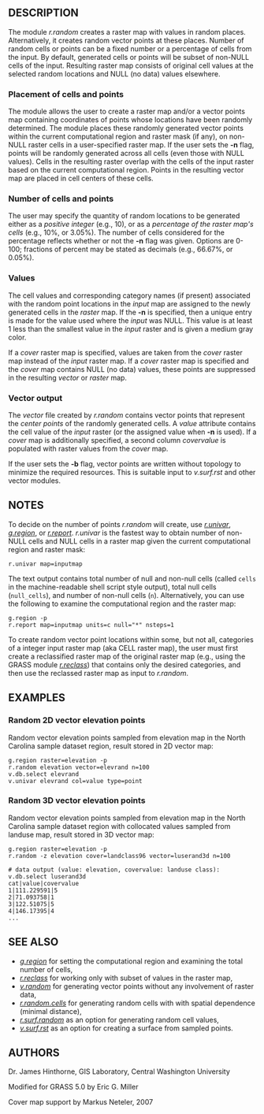 ## DESCRIPTION

The module *r.random* creates a raster map with values in random places.
Alternatively, it creates random vector points at these places. Number
of random cells or points can be a fixed number or a percentage of cells
from the input. By default, generated cells or points will be subset of
non-NULL cells of the input. Resulting raster map consists of original
cell values at the selected random locations and NULL (no data) values
elsewhere.

### Placement of cells and points

The module allows the user to create a raster map and/or a vector points
map containing coordinates of points whose locations have been randomly
determined. The module places these randomly generated vector points
within the current computational region and raster mask (if any), on
non-NULL raster cells in a user-specified raster map. If the user sets
the **-n** flag, points will be randomly generated across all cells
(even those with NULL values). Cells in the resulting raster overlap
with the cells of the input raster based on the current computational
region. Points in the resulting vector map are placed in cell centers of
these cells.

### Number of cells and points

The user may specify the quantity of random locations to be generated
either as a *positive integer* (e.g., 10), or as a *percentage of the
raster map\'s cells* (e.g., 10%, or 3.05%). The number of cells
considered for the percentage reflects whether or not the **-n** flag
was given. Options are 0-100; fractions of percent may be stated as
decimals (e.g., 66.67%, or 0.05%).

### Values

The cell values and corresponding category names (if present) associated
with the random point locations in the *input* map are assigned to the
newly generated cells in the *raster* map. If the **-n** is specified,
then a unique entry is made for the value used where the *input* was
NULL. This value is at least 1 less than the smallest value in the
*input* raster and is given a medium gray color.

If a *cover* raster map is specified, values are taken from the *cover*
raster map instead of the *input* raster map. If a *cover* raster map is
specified and the *cover* map contains NULL (no data) values, these
points are suppressed in the resulting *vector* or *raster* map.

### Vector output

The *vector* file created by *r.random* contains vector points that
represent the *center points* of the randomly generated cells. A *value*
attribute contains the cell value of the *input* raster (or the assigned
value when **-n** is used). If a *cover* map is additionally specified,
a second column *covervalue* is populated with raster values from the
*cover* map.

If the user sets the **-b** flag, vector points are written without
topology to minimize the required resources. This is suitable input to
*v.surf.rst* and other vector modules.

## NOTES

To decide on the number of points *r.random* will create, use
*[r.univar](r.univar.html)*, *[g.region](g.region.html)*, or
*[r.report](r.report.html)*. *r.univar* is the fastest way to obtain
number of non-NULL cells and NULL cells in a raster map given the
current computational region and raster mask:

```
r.univar map=inputmap
```

The text output contains total number of null and non-null cells (called
`cells` in the machine-readable shell script style output), total null
cells (`null_cells`), and number of non-null cells (`n`). Alternatively,
you can use the following to examine the computational region and the
raster map:

```
g.region -p
r.report map=inputmap units=c null="*" nsteps=1
```

To create random vector point locations within some, but not all,
categories of a integer input raster map (aka CELL raster map), the user
must first create a reclassified raster map of the original raster map
(e.g., using the GRASS module *[r.reclass](r.reclass.html)*) that
contains only the desired categories, and then use the reclassed raster
map as input to *r.random*.

## EXAMPLES

### Random 2D vector elevation points

Random vector elevation points sampled from elevation map in the North
Carolina sample dataset region, result stored in 2D vector map:

```
g.region raster=elevation -p
r.random elevation vector=elevrand n=100
v.db.select elevrand
v.univar elevrand col=value type=point
```

### Random 3D vector elevation points

Random vector elevation points sampled from elevation map in the North
Carolina sample dataset region with collocated values sampled from
landuse map, result stored in 3D vector map:

```
g.region raster=elevation -p
r.random -z elevation cover=landclass96 vector=luserand3d n=100

# data output (value: elevation, covervalue: landuse class):
v.db.select luserand3d
cat|value|covervalue
1|111.229591|5
2|71.093758|1
3|122.51075|5
4|146.17395|4
...
```

## SEE ALSO

-   *[g.region](g.region.html)* for setting the computational region and
    examining the total number of cells,
-   *[r.reclass](r.reclass.html)* for working only with subset of values
    in the raster map,
-   *[v.random](v.random.html)* for generating vector points without any
    involvement of raster data,
-   *[r.random.cells](r.random.cells.html)* for generating random cells
    with with spatial dependence (minimal distance),
-   *[r.surf.random](r.surf.random.html)* as an option for generating
    random cell values,
-   *[v.surf.rst](v.surf.rst.html)* as an option for creating a surface
    from sampled points.

## AUTHORS

Dr. James Hinthorne, GIS Laboratory, Central Washington University

Modified for GRASS 5.0 by Eric G. Miller

Cover map support by Markus Neteler, 2007
